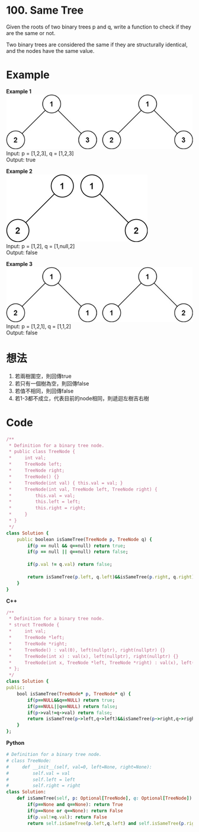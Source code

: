 # 100. Same Tree
Given the roots of two binary trees p and q, write a function to check if they are the same or not.  

Two binary trees are considered the same if they are structurally identical, and the nodes have the same value.  

 
# Example
**Example 1**  
![Image](https://github.com/Adalyne/Leetcode/blob/ecc76a09b914c56466185217fcc3740e617d4073/Binary%20Tree%20General/Image/ex1.jpg)  
Input: p = [1,2,3], q = [1,2,3]  
Output: true  

**Example 2**  
![Image](https://github.com/Adalyne/Leetcode/blob/a9fa1e5750a6f560f74bec75246c8c05c07bc061/Binary%20Tree%20General/Image/ex2.jpg)  
Input: p = [1,2], q = [1,null,2]  
Output: false  

**Example 3**  
![Image](https://github.com/Adalyne/Leetcode/blob/5eaf93c34391483faaad47fe9896f23a5ac7f513/Binary%20Tree%20General/Image/ex3.jpg)  
Input: p = [1,2,1], q = [1,1,2]  
Output: false  

# 想法
1. 若兩樹圍空，則回傳true  
2. 若只有一個樹為空，則回傳false
3. 若值不相同，則回傳false
4. 若1-3都不成立，代表目前的node相同，則遞迴左樹吉右樹

# Code
```ruby
/**
 * Definition for a binary tree node.
 * public class TreeNode {
 *     int val;
 *     TreeNode left;
 *     TreeNode right;
 *     TreeNode() {}
 *     TreeNode(int val) { this.val = val; }
 *     TreeNode(int val, TreeNode left, TreeNode right) {
 *         this.val = val;
 *         this.left = left;
 *         this.right = right;
 *     }
 * }
 */
class Solution {
    public boolean isSameTree(TreeNode p, TreeNode q) {
        if(p == null && q==null) return true;
        if(p == null || q==null) return false;

        if(p.val != q.val) return false;

        return isSameTree(p.left, q.left)&&isSameTree(p.right, q.right);
    }
}
```
**C++**  
```ruby
/**
 * Definition for a binary tree node.
 * struct TreeNode {
 *     int val;
 *     TreeNode *left;
 *     TreeNode *right;
 *     TreeNode() : val(0), left(nullptr), right(nullptr) {}
 *     TreeNode(int x) : val(x), left(nullptr), right(nullptr) {}
 *     TreeNode(int x, TreeNode *left, TreeNode *right) : val(x), left(left), right(right) {}
 * };
 */
class Solution {
public:
    bool isSameTree(TreeNode* p, TreeNode* q) {
        if(p==NULL&&q==NULL) return true;
        if(p==NULL||q==NULL) return false;
        if(p->val!=q->val) return false;
        return isSameTree(p->left,q->left)&&isSameTree(p->right,q->right);
    }
};
```
**Python**  
```ruby
# Definition for a binary tree node.
# class TreeNode:
#     def __init__(self, val=0, left=None, right=None):
#         self.val = val
#         self.left = left
#         self.right = right
class Solution:
    def isSameTree(self, p: Optional[TreeNode], q: Optional[TreeNode]) -> bool:
        if(p==None and q==None): return True
        if(p==None or q==None): return False
        if(p.val!=q.val): return False
        return self.isSameTree(p.left,q.left) and self.isSameTree(p.right,q.right)
```
